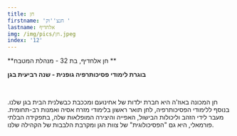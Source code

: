 ```yaml
---
title: חן
firstname: 'חנצ''וק '
lastname: אלחדיף
img: /img/pics/חן.jpeg
index: '12'
---
```

**חן אלחדיף, בת 32 - מנהלת המטבח **

**בוגרת לימודי פסיכותרפיה גופנית - שנה רביעית בגן**

<br>

חן המכונה באוז'ה היא חברת ילדות של אחינועם ומככבת כבשלנית הבית בגן שלנו. בנוסף ללימודי הפסיכותרפיה, לחן תואר ראשון בלימודי מזרח אסיה ואמנות רב-תחומית. מעבר לידי הזהב וליכולות הבישול, האפייה והיצירה המופלאות שלה, בתפקידה הבלתי פורמאלי, היא גם "הפסיכולוגית" של צוות הגן ומקרבת הלבבות של הקהילה שלנו.
